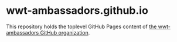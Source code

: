 # wwt-ambassadors.github.io

This repository holds the toplevel GitHub Pages content of
[the wwt-ambassadors GitHub organization][gh-org].

[gh-org]: https://github.com/wwt-ambassadors/
